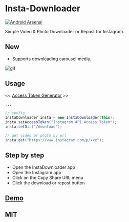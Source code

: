 # Insta-Downloader
[![Android Arsenal](https://img.shields.io/badge/Android%20Arsenal-InstaDownloader-red.svg?style=flat)](https://android-arsenal.com/details/1/6088)

Simple Video &amp; Photo Downloader or Repost for Instagram.

New
-----
- Supports downloading carousel media. 

![gif](http://i.giphy.com/l3fzQ8q7hqaQ2ppOE.gif)


Usage
-----
<< <a href='http://bachors.com/tools/instagram-accesstoken-generator'>Access Token Generator</a> >>
```java
...

// config
InstaDownloader insta = new InstaDownloader(this);
insta.setAccessToken("Instagram API Access Token");
insta.setDir("/download");

// get video or photo by url
insta.get("https://www.instagram.com/p/xxx");
```

Step by step
------------
- Open the InstaDownloader app
- Open the Instagram app
- Click on the Copy Share URL menu
- Click the download or repost button

<a href="https://play.google.com/store/apps/details?id=com.bachors.downloadgram">Demo</a>
-------------------------------------------------------------------------------------

MIT
------
